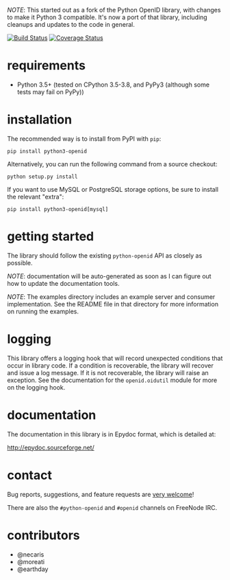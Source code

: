 *NOTE*: This started out as a fork of the Python OpenID library, with changes
to make it Python 3 compatible. It's now a port of that library, including
cleanups and updates to the code in general.

[![Build Status](https://travis-ci.org/necaris/python3-openid.svg?branch=master)](https://travis-ci.org/necaris/python3-openid)
[![Coverage Status](https://coveralls.io/repos/necaris/python3-openid/badge.svg?branch=master&service=github)](https://coveralls.io/github/necaris/python3-openid?branch=master)

# requirements

 - Python 3.5+ (tested on CPython 3.5-3.8, and PyPy3 (although some tests may fail on PyPy))

# installation

The recommended way is to install from PyPI with `pip`:

    pip install python3-openid

Alternatively, you can run the following command from a source checkout:

    python setup.py install

If you want to use MySQL or PostgreSQL storage options, be sure to install
the relevant "extra":

    pip install python3-openid[mysql]


# getting started

The library should follow the existing `python-openid` API as closely as possible.

*NOTE*: documentation will be auto-generated as soon as I can figure out how to
update the documentation tools.

*NOTE*: The examples directory includes an example server and consumer
implementation.  See the README file in that directory for more
information on running the examples.

# logging

This library offers a logging hook that will record unexpected
conditions that occur in library code. If a condition is recoverable,
the library will recover and issue a log message. If it is not
recoverable, the library will raise an exception. See the
documentation for the `openid.oidutil` module for more on the logging
hook.

# documentation

The documentation in this library is in Epydoc format, which is
detailed at:

  http://epydoc.sourceforge.net/

# contact

Bug reports, suggestions, and feature requests are [very welcome](issues)!

There are also the `#python-openid` and `#openid` channels on FreeNode IRC.

# contributors

- @necaris
- @moreati
- @earthday
